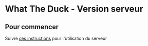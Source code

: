 # What The Duck - Version serveur

## Pour commencer

Suivre [ces instructions](https://github.com/Lucassky10/WhatTheDuckClient) pour l'utilisation du serveur
